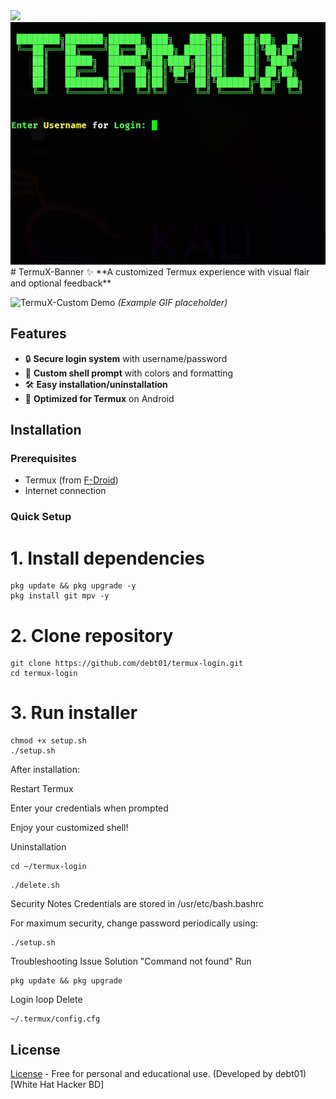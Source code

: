 <image src="https://github.com/debt01/termux-login/blob/main/Screenshot%202025-07-11%20220708.png" >
 <img src="https://github.com/debt01/termux-login/blob/main/Screenshot%202025-07-11%20220406.png" >
# TermuX-Banner ✨
**A customized Termux experience with visual flair and optional feedback**

![TermuX-Custom Demo](demo.gif) *(Example GIF placeholder)*

## Features
- 🔒 **Secure login system** with username/password
- 🎨 **Custom shell prompt** with colors and formatting
- 🛠️ **Easy installation/uninstallation**
- 📱 **Optimized for Termux** on Android

## Installation

### Prerequisites
- Termux (from [F-Droid](https://f-droid.org/en/packages/com.termux/))
- Internet connection

### Quick Setup
# 1. Install dependencies
```
pkg update && pkg upgrade -y
pkg install git mpv -y
```
# 2. Clone repository
```
git clone https://github.com/debt01/termux-login.git
cd termux-login
```
# 3. Run installer
```
chmod +x setup.sh
./setup.sh

```
After installation:

Restart Termux

Enter your credentials when prompted

Enjoy your customized shell!

Uninstallation
```
cd ~/termux-login
```
```
./delete.sh
```
Security Notes
Credentials are stored in /usr/etc/bash.bashrc

For maximum security, change password periodically using:
```
./setup.sh
```
Troubleshooting
Issue	Solution
"Command not found"	Run
```
pkg update && pkg upgrade
```
Login loop	Delete
```
~/.termux/config.cfg
```
## License
[License](https://github.com/debt01/termux-login/blob/main/LICENSE.md) - Free for personal and educational use.
(Developed by debt01)[White Hat Hacker BD]
